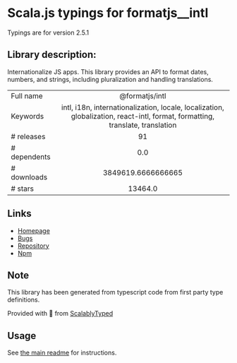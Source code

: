 
# Scala.js typings for formatjs__intl

Typings are for version 2.5.1

## Library description:
Internationalize JS apps. This library provides an API to format dates, numbers, and strings, including pluralization and handling translations.

|                    |                 |
| ------------------ | :-------------: |
| Full name          | @formatjs/intl |
| Keywords           | intl, i18n, internationalization, locale, localization, globalization, react-intl, format, formatting, translate, translation |
| # releases         | 91 |
| # dependents       | 0.0 |
| # downloads        | 3849619.6666666665 |
| # stars            | 13464.0 |

## Links
- [Homepage](https://formatjs.io)
- [Bugs](https://github.com/formatjs/formatjs/issues)
- [Repository](https://github.com/formatjs/formatjs)
- [Npm](https://www.npmjs.com/package/%40formatjs%2Fintl)
    


## Note
This library has been generated from typescript code from first party type definitions.

Provided with :purple_heart: from [ScalablyTyped](https://github.com/oyvindberg/ScalablyTyped)

## Usage
See [the main readme](../../readme.md) for instructions.


